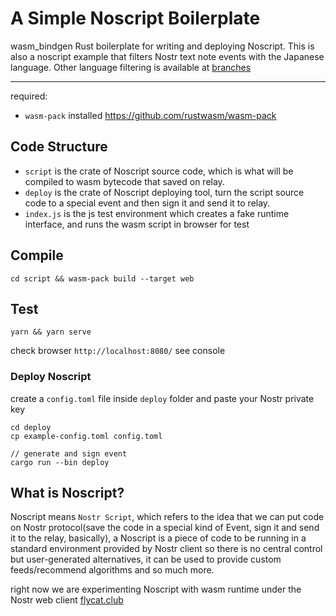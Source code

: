 A Simple Noscript Boilerplate
====

wasm_bindgen Rust boilerplate for writing and deploying Noscript. This is also a noscript example that filters Nostr text note events with the Japanese language. Other language filtering is available at [branches](https://github.com/digi-monkey/noscript-boilerplate/branches)

---
required:

- `wasm-pack` installed https://github.com/rustwasm/wasm-pack 
  
## Code Structure

- `script` is the crate of Noscript source code, which is what will be compiled to wasm bytecode that saved on relay.
- `deploy` is the crate of Noscript deploying tool, turn the script source code to a special event and then sign it and send it to relay.
- `index.js` is the js test environment which creates a fake runtime interface, and runs the wasm script in browser for test

## Compile

```
cd script && wasm-pack build --target web
```

## Test

```
yarn && yarn serve
```

check browser `http://localhost:8080/` see console

### Deploy Noscript

create a `config.toml` file inside `deploy` folder and paste your Nostr private key

```
cd deploy
cp example-config.toml config.toml

// generate and sign event
cargo run --bin deploy
```

## What is Noscript?

Noscript means `Nostr Script`, which refers to the idea that we can put code on Nostr protocol(save the code in a special kind of Event, sign it and send it to the relay, basically), a Noscript is a piece of code to be running in a standard environment provided by Nostr client so there is no central control but user-generated alternatives, it can be used to provide custom feeds/recommend algorithms and so much more.

right now we are experimenting Noscript with wasm runtime under the Nostr web client [flycat.club](https://github.com/digi-monkey/flycat-web)
